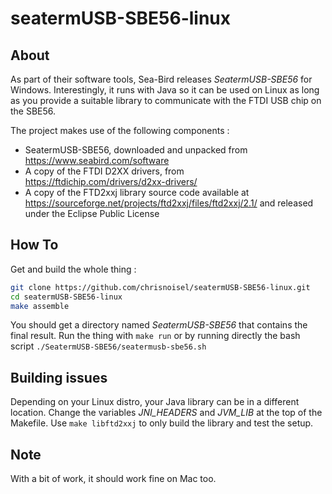 # seatermUSB-SBE56-linux
## About
As part of their software tools, Sea-Bird releases *SeatermUSB-SBE56* for Windows. Interestingly, it runs with Java so it can be used on Linux as long as you provide a suitable library to communicate with the FTDI USB chip on the SBE56.

The project makes use of the following components :
- SeatermUSB-SBE56, downloaded and unpacked from https://www.seabird.com/software
- A copy of the FTDI D2XX drivers, from https://ftdichip.com/drivers/d2xx-drivers/
- A copy of the FTD2xxj library source code available at https://sourceforge.net/projects/ftd2xxj/files/ftd2xxj/2.1/ and released under the Eclipse Public License

## How To
Get and build the whole thing :
```bash
git clone https://github.com/chrisnoisel/seatermUSB-SBE56-linux.git
cd seatermUSB-SBE56-linux
make assemble
```
You should get a directory named _SeatermUSB-SBE56_ that contains the final result.
Run the thing with `make run` or by running directly the bash script `./SeatermUSB-SBE56/seatermusb-sbe56.sh`

## Building issues
Depending on your Linux distro, your Java library can be in a different location. Change the variables _JNI_HEADERS_ and _JVM_LIB_ at the top of the Makefile. Use `make libftd2xxj` to only build the library and test the setup.

## Note
With a bit of work, it should work fine on Mac too.